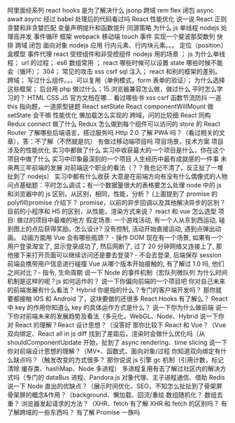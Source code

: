 阿里面经系列
react hooks 是为了解决什么
jsonp
跨域
rem
flex
闭包
async await
async 经过 babel 处理后的代码看过吗
React 性能优化
说一说 React
正则贪婪和非贪婪匹配
变量声明提升和函数提升
同源策略
为什么 js 单线程
nodejs 处理高并发
事件循环
框架
webpack
移动端 touch 事件
实现一个斐波那契数列
快排
跨域
闭包
面向对象
nodejs 应用
行内元素、行内块元素。。。
定位（position）
盒模型
事件代理
react 受控组件和非受控组件
nodejs 用的场景 ；
js 为什么单线程；
url 的过程；
es6 数组常用 ；
react 哪些时候可以设置 state 哪些时候不能会（循环）；
304；
常见的攻击 xss csrf sql 注入；
react 和别的框架的差别。
跨域；
写过什么组件。。。可以复用（单例模式，form 表单的验证）；
为什么选择这些框架；
后台用 php 做过什么；15.浏览器兼容怎么做，做过什么
平时怎么学习的？
HTML CSS JS 官方文档在哪...
看过哪些书
xss csrf
函数节流防抖
一道 this 指向题，一道原型链题
React setState
React componentWillMount 做 setState 会干嘛
性能优化
懒加载怎么实现的
跨域，问的比较细
React 同构
Redux connect 做了什么
Redux 怎么做到每个组件可以访问的 store 的
React Router
了解哪些后端语言，搭过服务吗
Http 2.0
了解 PWA 吗？（看过相关的文章），答：不了解（不然就是坑）
有做过移动端项目吗
项目场景，技术方案
项目涉及的性能优化
实习中都做了什么
实习中收获最大的一个项目是什么，你在这个项目中做了什么
实习中印象最深刻的一个项目
人生经历中最有成就感的一件事
未来两三年前端的发展
对前端这个职业的看法（？？我也记不清了，反正扯了一堆扯到了 nodejs）
实习中都有什么收获
大意是在前端方向有没有什么偶像式的人物
问点基础题：平时怎么调试；有一个数据量很大的表格要怎么处理
node 中的 js 和浏览器中的 js 区别，从区别，相同，性能，分析？
(上面提到了 promise 的 polyfill)promise 介绍下？
promise，以前的异步回调以及其他解决异步的区别？
目前的小程序和 H5 的区别，从性能，渲染方式来说？
react 和 vue 怎么选型
项目: 做过的项目中最难的地方
假定场景: 一个游戏活动, 有一个人从东到西运动, 碰到图上的点后获得奖励。怎么设计? 没有控制, 活动开始直接运动, 遇到点弹出动画。
动画方面用 Vue 会有哪些瓶颈？ - 操作 DOM
现在有一个场景, 如果有一个用户登录淘宝了, 显示登录成功了, 然后网断了, 过了 20 分钟网络又连接上了, 那他接下来打开页面可以继续访问还是要去登录? - 不会去登录, 后端保存 session 前端会携带用户信息进行碰撞
Vue 从哪个版本开始接触的, 有了解过 1.0 吗, 他们之间对比？- 指令, 生命周期
说一下 Node 的事件机制（宏队列微队列
为什么时间机制是这样的呢？js 如何运作的？
说一下你偏向前端的一个项目吧
你对自己未来的前端发展有什么看法？
Hybrid 你是指的什么？专门的客户端开发吗？
那你就要都接触 iOS 和 Android 了，这块要做的还很多
React Hooks 有了解么？
React 中 key 的作用你知道么
key 的具体运作方式是什么？
说一下你为什么做前端
说一下你对前端未来的发展趋势及看法（多元化，WebGL、Node、Hybrid
说一下你对 React 的理解？React 设计思想？（没答好
那你比较下 React 和 Vue？（Vue 双向绑定、React all in js
diff 找到了差距后，渲染时会做什么优化吗（从 shouldComponentUpdate 开始，扯到了 async rendering、time slicing
说一下你对前端设计思想的理解？（MV\*、函数式、面向对象/过程
你知道双向绑定有什么缺点吗？（触发改变的方式很多？
那你说说 js 引擎 gc 机制（引用计数，标记清除
缓存类、hashMap、Node 多进程）
多进程复用有去了解过社区内的解决方式吗（专门的 dataBus 进程、Pandora.js 对象代理、主子进程通信、借助 Redis
说一下 Node 直出的优缺点？（展示时间优化、SEO，不知怎么扯扯到了骨架屏
骨架屏的概念&作用？（background、懒加载、回流/重绘
数组随机化？
数组去重？
浏览器发起请求的方法？（XHR、fetch
有了解 XHR 和 fetch 的区别吗？
有了解跨域的一些东西吗？
有了解 Promise 一族吗
